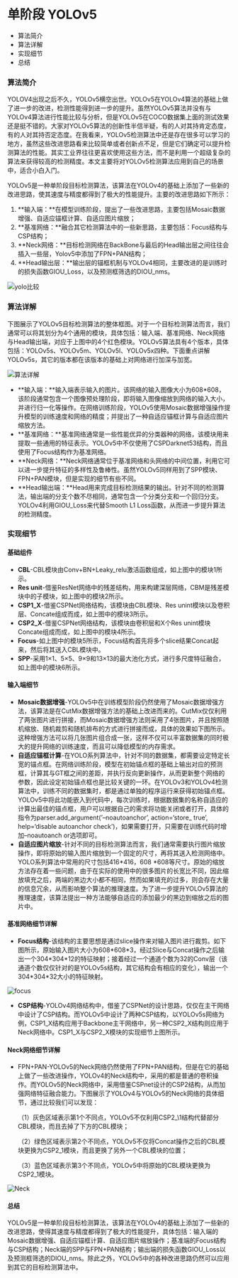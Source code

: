# 单阶段 YOLOv5

* 算法简介
* 算法详解
* 实现细节
* 总结

### 算法简介

​        YOLOV4出现之后不久，YOLOv5横空出世。YOLOv5在YOLOv4算法的基础上做了进一步的改进，检测性能得到进一步的提升。虽然YOLOv5算法并没有与YOLOv4算法进行性能比较与分析，但是YOLOv5在COCO数据集上面的测试效果还是挺不错的。大家对YOLOv5算法的创新性半信半疑，有的人对其持肯定态度，有的人对其持否定态度。在我看来，YOLOv5检测算法中还是存在很多可以学习的地方，虽然这些改进思路看来比较简单或者创新点不足，但是它们确定可以提升检测算法的性能。其实工业界往往更喜欢使用这些方法，而不是利用一个超级复杂的算法来获得较高的检测精度。本文主要将对YOLOv5检测算法应用到自己的场景中，适合小白入门。

​        YOLOv5是一种单阶段目标检测算法，该算法在YOLOv4的基础上添加了一些新的改进思路，使其速度与精度都得到了极大的性能提升。主要的改进思路如下所示：

1. **输入端：**在模型训练阶段，提出了一些改进思路，主要包括Mosaic数据增强、自适应锚框计算、自适应图片缩放；
2. **基准网络：**融合其它检测算法中的一些新思路，主要包括：Focus结构与CSP结构；
3. **Neck网络：**目标检测网络在BackBone与最后的Head输出层之间往往会插入一些层，Yolov5中添加了FPN+PAN结构；
4. **Head输出层：**输出层的锚框机制与YOLOv4相同，主要改进的是训练时的损失函数GIOU_Loss，以及预测框筛选的DIOU_nms。

![yolo比较](C:\Users\SongWood\shujiaxuexi\baidushixi\images\yolo比较.jpg)

### 算法详解

​        下图展示了YOLOv5目标检测算法的整体框图。对于一个目标检测算法而言，我们通常可以将其划分为4个通用的模块，具体包括：输入端、基准网络、Neck网络与Head输出端，对应于上图中的4个红色模块。YOLOv5算法具有4个版本，具体包括：YOLOv5s、YOLOv5m、YOLOv5l、YOLOv5x四种。下面重点讲解YOLOv5s，其它的版本都在该版本的基础上对网络进行加深与加宽。

![算法详解](C:\Users\SongWood\shujiaxuexi\baidushixi\images\算法详解.jpg)

* **输入端：**输入端表示输入的图片。该网络的输入图像大小为608*608，该阶段通常包含一个图像预处理阶段，即将输入图像缩放到网络的输入大小，并进行归一化等操作。在网络训练阶段，YOLOv5使用Mosaic数据增强操作提升模型的训练速度和网络的精度；并提出了一种自适应锚框计算与自适应图片缩放方法。
* **基准网络：**基准网络通常是一些性能优异的分类器种的网络，该模块用来提取一些通用的特征表示。YOLOv5中不仅使用了CSPDarknet53结构，而且使用了Focus结构作为基准网络。
* **Neck网络：**Neck网络通常位于基准网络和头网络的中间位置，利用它可以进一步提升特征的多样性及鲁棒性。虽然YOLOv5同样用到了SPP模块、FPN+PAN模块，但是实现的细节有些不同。
* **Head输出端：**Head用来完成目标检测结果的输出。针对不同的检测算法，输出端的分支个数不尽相同，通常包含一个分类分支和一个回归分支。YOLOv4利用GIOU_Loss来代替Smooth L1 Loss函数，从而进一步提升算法的检测精度。

### 实现细节

#### 基础组件

* **CBL**-CBL模块由Conv+BN+Leaky_relu激活函数组成，如上图中的模块1所示。
* **Res unit**-借鉴ResNet网络中的残差结构，用来构建深层网络，CBM是残差模块中的子模块，如上图中的模块2所示。
* **CSP1_X**-借鉴CSPNet网络结构，该模块由CBL模块、Res unint模块以及卷积层、Concate组成而成，如上图中的模块3所示。
* **CSP2_X**-借鉴CSPNet网络结构，该模块由卷积层和X个Res unint模块Concate组成而成，如上图中的模块4所示。
* **Focus**-如上图中的模块5所示，Focus结构首先将多个slice结果Concat起来，然后将其送入CBL模块中。
* **SPP**-采用1×1、5×5、9×9和13×13的最大池化方式，进行多尺度特征融合，如上图中的模块6所示。

#### 输入端细节

* **Mosaic数据增强**-YOLOv5中在训练模型阶段仍然使用了Mosaic数据增强方法，该算法是在CutMix数据增强方法的基础上改进而来的。CutMix仅仅利用了两张图片进行拼接，而Mosaic数据增强方法则采用了4张图片，并且按照随机缩放、随机裁剪和随机排布的方式进行拼接而成，具体的效果如下图所示。这种增强方法可以将几张图片组合成一张，这样不仅可以丰富数据集的同时极大的提升网络的训练速度，而且可以降低模型的内存需求。
* **自适应锚框计算**-在YOLO系列算法中，针对不同的数据集，都需要设定特定长宽的锚点框。在网络训练阶段，模型在初始锚点框的基础上输出对应的预测框，计算其与GT框之间的差距，并执行反向更新操作，从而更新整个网络的参数，因此设定初始锚点框也是比较关键的一环。在YOLOv3和YOLOv4检测算法中，训练不同的数据集时，都是通过单独的程序运行来获得初始锚点框。YOLOv5中将此功能嵌入到代码中，每次训练时，根据数据集的名称自适应的计算出最佳的锚点框，用户可以根据自己的需求将功能关闭或者打开，具体的指令为parser.add_argument(’–noautoanchor’, action=‘store_ true’, help=‘disable autoanchor check’)，如果需要打开，只需要在训练代码时增加–noautoanch or选项即可。
* **自适应图片缩放**-针对不同的目标检测算法而言，我们通常需要执行图片缩放操作，即将原始的输入图片缩放到一个固定的尺寸，再将其送入检测网络中。YOLO系列算法中常用的尺寸包括416*416，608 *608等尺寸。原始的缩放方法存在着一些问题，由于在实际的使用中的很多图片的长宽比不同，因此缩放填充之后，两端的黑边大小都不相同，然而如果填充的过多，则会存在大量的信息冗余，从而影响整个算法的推理速度。为了进一步提升YOLOv5算法的推理速度，该算法提出一种方法能够自适应的添加最少的黑边到缩放之后的图片中。

#### 基准网络细节详解

* **Focus结构**-该结构的主要思想是通过slice操作来对输入图片进行裁剪。如下图所示，原始输入图片大小为608\*608\*3，经过Slice与Concat操作之后输出一个304\*304\*12的特征映射；接着经过一个通道个数为32的Conv层（该通道个数仅仅针对的是YOLOv5s结构，其它结构会有相应的变化），输出一个304\*304\*32大小的特征映射。

![focus](C:\Users\SongWood\shujiaxuexi\baidushixi\images\focus.png)

* **CSP结构**-YOLOv4网络结构中，借鉴了CSPNet的设计思路，仅仅在主干网络中设计了CSP结构。而YOLOv5中设计了两种CSP结构，以YOLOv5s网络为例，CSP1_X结构应用于Backbone主干网络中，另一种CSP2_X结构则应用于Neck网络中。CSP1_X与CSP2_X模块的实现细节上图所示。

#### Neck网络细节详解

* FPN+PAN-YOLOv5的Neck网络仍然使用了FPN+PAN结构，但是在它的基础上做了一些改进操作，YOLOv4的Neck结构中，采用的都是普通的卷积操作。而YOLOv5的Neck网络中，采用借鉴CSPnet设计的CSP2结构，从而加强网络特征融合能力。下图展示了YOLOv4与YOLOv5的Neck网络的具体细节，通过比较我们可以发现：

  （1）灰色区域表示第1个不同点，YOLOv5不仅利用CSP2_\1结构代替部分CBL模块，而且去掉了下方的CBL模块；

  （2）绿色区域表示第2个不同点，YOLOv5不仅将Concat操作之后的CBL模块更换为CSP2_1模块，而且更换了另外一个CBL模块的位置；

  （3）蓝色区域表示第3个不同点，YOLOv5中将原始的CBL模块更换为CSP2_1模块。

![Neck](C:\Users\SongWood\shujiaxuexi\baidushixi\images\Neck.jpg)

#### 总结

​        YOLOv5是一种单阶段目标检测算法，该算法在YOLOv4的基础上添加了一些新的改进思路，使得其速度与精度都得到了极大的性能提升，具体包括：输入端的Mosaic数据增强、自适应锚框计算、自适应图片缩放操作；基准端的Focus结构与CSP结构；Neck端的SPP与FPN+PAN结构；输出端的损失函数GIOU_Loss以及预测框筛选的DIOU_nms。除此之外，YOLOv5中的各种改进思路仍然可以应用到其它的目标检测算法中。
